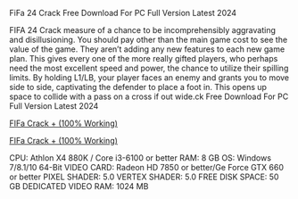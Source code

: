 FiFa 24 Crack Free Download For PC Full Version Latest 2024

FIFA 24 Crack measure of a chance to be incomprehensibly aggravating and disillusioning. You should pay other than the main game cost to see the value of the game. They aren’t adding any new features to each new game plan. This gives every one of the more really gifted players, who perhaps need the most excellent speed and power, the chance to utilize their spilling limits. By holding L1/LB, your player faces an enemy and grants you to move side to side, captivating the defender to place a foot in. This opens up space to collide with a pass on a cross if out wide.ck Free Download For PC Full Version Latest 2024

<a href="https://crackzero.com/fifa-crack//">FIFa Crack + (100% Working)</a>

<a href="https://crackzero.com/fifa-crack//">FIFa Crack + (100% Working)</a>

CPU: Athlon X4 880K / Core i3-6100 or better
RAM: 8 GB
OS: Windows 7/8.1/10 64-Bit
VIDEO CARD: Radeon HD 7850 or better/Ge Force GTX 660 or better
PIXEL SHADER: 5.0
VERTEX SHADER: 5.0
FREE DISK SPACE: 50 GB
DEDICATED VIDEO RAM: 1024 MB
